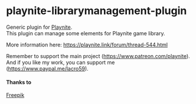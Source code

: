 # playnite-librarymanagement-plugin
Generic plugin for [Playnite](https://playnite.link).  
This plugin can manage some elements for Playnite game library.

More information here: https://playnite.link/forum/thread-544.html

Remember to support the main project (https://www.patreon.com/playnite). 
And if you like my work, you can support me (https://www.paypal.me/lacro59). 

#### Thanks to
[Freepik](https://www.flaticon.com/authors/freepik)
